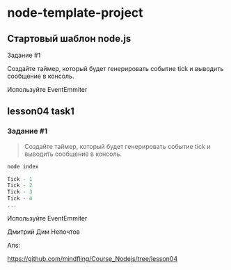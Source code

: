 # node-template-project

## Стартовый шаблон node.js


Задание #1

Создайте таймер, который будет генерировать событие tick и выводить сообщение в консоль.

Используйте EventEmmiter

## lesson04 task1

### Задание #1

> Создайте таймер, который будет генерировать событие tick и выводить сообщение в консоль.

```js
node index

Tick - 1
Tick - 2
Tick - 3
Tick - 4
...
```

Используйте EventEmmiter

Дмитрий Дим Непочтов

Ans:

<https://github.com/mindfling/Course_Nodejs/tree/lesson04>
